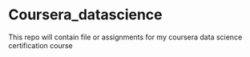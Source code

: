 # Coursera_datascience
This repo will contain file or assignments for my coursera data science certification course

